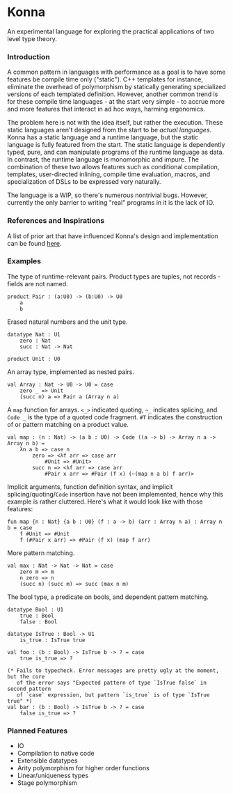 # Konna

An experimental language for exploring the practical applications of two level type theory.

### Introduction

A common pattern in languages with performance as a goal is to have some features be compile time only ("static"). C++ templates for instance, eliminate the overhead of polymorphism by statically generating specialized versions of each templated definition. However, another common trend is for these compile time languages - at the start very simple - to accrue more and more features that interact in ad hoc ways, harming ergonomics.

The problem here is not with the idea itself, but rather the execution. These static languages aren't designed from the start to be *actual languages*. Konna has a static language and a runtime language, but the static language is fully featured from the start. The static language is dependently typed, pure, and can manipulate programs of the runtime language as data. In contrast, the runtime language is monomorphic and impure. The combination of these two allows features such as conditional compilation, templates, user-directed inlining, compile time evaluation, macros, and specialization of DSLs to be expressed very naturally.

The language is a WIP, so there's numerous nontrivial bugs. However, currently the only barrier to writing "real" programs in it is the lack of IO.

### References and Inspirations

A list of prior art that have influenced Konna's design and implementation can be found [here](https://github.com/eashanhatti/konna/blob/master/REFERENCES.md).

### Examples

The type of runtime-relevant pairs. Product types are tuples, not records - fields are not named.
```
product Pair : (a:U0) -> (b:U0) -> U0
    a
    b
```
Erased natural numbers and the unit type.
```
datatype Nat : U1
    zero : Nat
    succ : Nat -> Nat

product Unit : U0
```
An array type, implemented as nested pairs.
```
val Array : Nat -> U0 -> U0 = case
    zero _ => Unit
    (succ n) a => Pair a (Array n a)
```
A `map` function for arrays. `<_>` indicated quoting, `~_` indicates splicing, and `Code _` is the type of a quoted code fragment. `#T` indicates the construction of or pattern matching on a product value.
```
val map : (n : Nat) -> (a b : U0) -> Code ((a -> b) -> Array n a -> Array n b) =
    λn a b => case n
        zero => <λf arr => case arr
            #Unit => #Unit>
        succ n => <λf arr => case arr
            #Pair x arr => #Pair (f x) (~(map n a b) f arr)>
```
Implicit arguments, function definition syntax, and implicit splicing/quoting/`Code` insertion have not been implemented, hence why this example is rather cluttered. Here's what it would look like with those features:
```
fun map {n : Nat} {a b : U0} (f : a -> b) (arr : Array n a) : Array n b = case
    f #Unit => #Unit
    f (#Pair x arr) => #Pair (f x) (map f arr)
```
More pattern matching.
```
val max : Nat -> Nat -> Nat = case
    zero m => m
    n zero => n
    (succ n) (succ m) => succ (max n m)
```
The bool type, a predicate on bools, and dependent pattern matching.
```
datatype Bool : U1
    true : Bool
    false : Bool

datatype IsTrue : Bool -> U1
    is_true : IsTrue true

val foo : (b : Bool) -> IsTrue b -> ? = case
    true is_true => ?

(* Fails to typecheck. Error messages are pretty ugly at the moment, but the core
   of the error says "Expected pattern of type `IsTrue false` in second pattern
   of `case` expression, but pattern `is_true` is of type `IsTrue true" *)
val bar : (b : Bool) -> IsTrue b -> ? = case
    false is_true => ?
```

### Planned Features

* IO
* Compilation to native code
* Extensible datatypes
* Arity polymorphism for higher order functions
* Linear/uniqueness types
* Stage polymorphism
